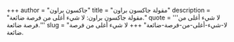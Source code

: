 +++
author = "جاكسون براون"
title = "مقولة جاكسون براون"
description = "مقولة جاكسون براون: لا شيء أغلى من فرصة ضائعة."
quote = '''لا شيء أغلى من فرصة ضائعة.'''
slug = "لا-شيء-أغلى-من-فرصة-ضائعة"
+++
لا شيء أغلى من فرصة ضائعة.
